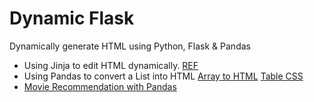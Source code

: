 # Dynamic Flask

Dynamically generate HTML using Python, Flask & Pandas

* Using Jinja to edit HTML dynamically.
[REF](https://medium.com/@mikaelagurney/add-dynamic-components-to-your-html-templates-using-form-s-flask-and-jinja-59b4169ec3e1)
* Using Pandas to convert a List into HTML [Array to HTML](https://stackoverflow.com/questions/19622407/2d-numpy-array-to-html-table) [Table CSS](https://www.w3schools.com/css/css_table.asp) 
* [Movie Recommendation with Pandas](https://github.com/EN10/RecommendationAI/blob/master/Movies.ipynb)
